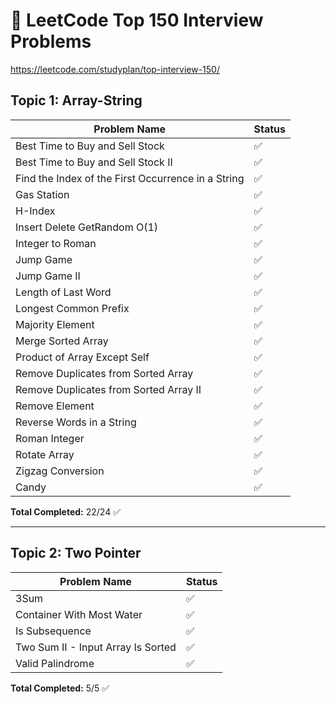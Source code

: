 # 📌 LeetCode Top 150 Interview Problems
https://leetcode.com/studyplan/top-interview-150/
## Topic 1: Array-String

| Problem Name                                   | Status |
|------------------------------------------------|---------|
| Best Time to Buy and Sell Stock                 | ✅ |
| Best Time to Buy and Sell Stock II              | ✅ |
| Find the Index of the First Occurrence in a String | ✅ |
| Gas Station                                    | ✅ |
| H-Index                                        | ✅ |
| Insert Delete GetRandom O(1)                    | ✅ |
| Integer to Roman                               | ✅ |
| Jump Game                                      | ✅ |
| Jump Game II                                   | ✅ |
| Length of Last Word                            | ✅ |
| Longest Common Prefix                          | ✅ |
| Majority Element                               | ✅ |
| Merge Sorted Array                             | ✅ |
| Product of Array Except Self                   | ✅ |
| Remove Duplicates from Sorted Array             | ✅ |
| Remove Duplicates from Sorted Array II          | ✅ |
| Remove Element                                 | ✅ |
| Reverse Words in a String                      | ✅ |
| Roman Integer                                  | ✅ |
| Rotate Array                                   | ✅ |
| Zigzag Conversion                              | ✅ |
| Candy                                          | ✅ |

**Total Completed:** 22/24 ✅

---

## Topic 2: Two Pointer

| Problem Name                                | Status |
|---------------------------------------------|---------|
| 3Sum                                         | ✅ |
| Container With Most Water                    | ✅ |
| Is Subsequence                               | ✅ |
| Two Sum II - Input Array Is Sorted           | ✅ |
| Valid Palindrome                             | ✅ |

**Total Completed:** 5/5 ✅
